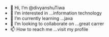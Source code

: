- 👋 Hi, I’m @divyanshuTiwa
- 👀 I’m interested in ...information technology
- 🌱 I’m currently learning ...java
- 💞️ I’m looking to collaborate on ...great carrer
- 📫 How to reach me ...visit my profile

<!---
divyanshuTiwa/divyanshuTiwa is a ✨ special ✨ repository because its `README.md` (this file) appears on your GitHub profile.
You can click the Preview link to take a look at your changes.
--->

